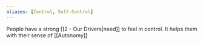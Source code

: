 ```yaml
---
aliases: [Control, Self-Control]
---
```


People have a strong [[2 - Our Drivers|need]] to feel in control. It helps them with their sense of [[Autonomy]]